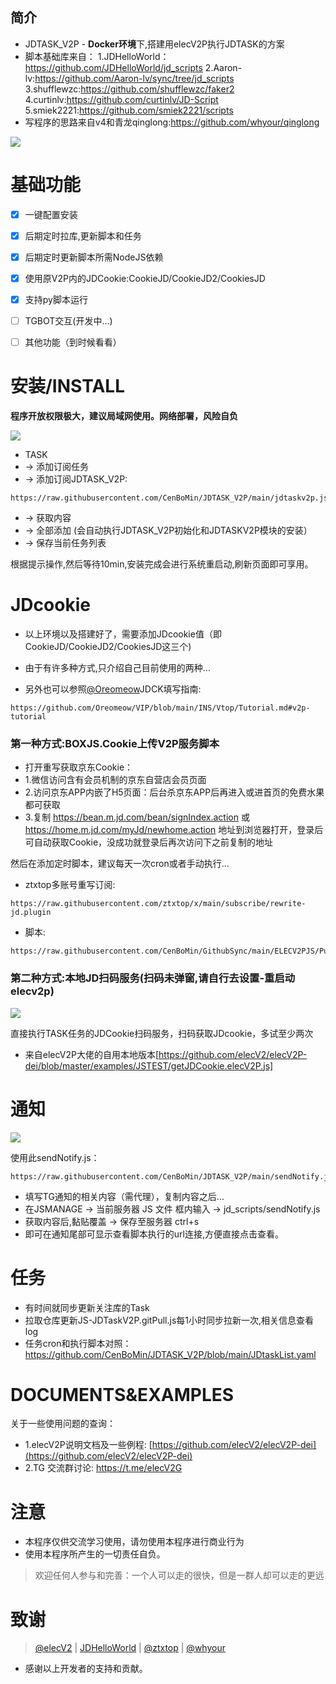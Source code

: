## 简介

- JDTASK_V2P - **Docker环境**下,搭建用elecV2P执行JDTASK的方案
- 脚本基础库来自：
1.JDHelloWorld：https://github.com/JDHelloWorld/jd_scripts
2.Aaron-lv:https://github.com/Aaron-lv/sync/tree/jd_scripts
3.shufflewzc:https://github.com/shufflewzc/faker2
4.curtinlv:https://github.com/curtinlv/JD-Script
5.smiek2221:https://github.com/smiek2221/scripts
- 写程序的思路来自v4和青龙qinglong:https://github.com/whyour/qinglong

![](https://raw.githubusercontent.com/elecV2/elecV2P-dei/master/docs/res/overview.png)




# 基础功能

- [x] 一键配置安装
- [x] 后期定时拉库,更新脚本和任务
- [x] 后期定时更新脚本所需NodeJS依赖
- [x] 使用原V2P内的JDCookie:CookieJD/CookieJD2/CookiesJD
- [x] 支持py脚本运行
- [ ] TGBOT交互(开发中...)
- [ ] 其他功能（到时候看看）




# 安装/INSTALL

**程序开放权限极大，建议局域网使用。网络部署，风险自负**

![](https://raw.githubusercontent.com/CenBoMin/JDTASK_V2P/main/PNGFile/inti.png)

- TASK
- → 添加订阅任务  
- → 添加订阅JDTASK_V2P:
```
https://raw.githubusercontent.com/CenBoMin/JDTASK_V2P/main/jdtaskv2p.json
```
- → 获取内容
- → 全部添加 (会自动执行JDTASK_V2P初始化和JDTASKV2P模块的安装）
- → 保存当前任务列表

根据提示操作,然后等待10min,安装完成会进行系统重启动,刷新页面即可享用。




# JDcookie
- 以上环境以及搭建好了，需要添加JDcookie值（即CookieJD/CookieJD2/CookiesJD这三个)
- 由于有许多种方式,只介绍自己目前使用的两种...

- 另外也可以参照[@Oreomeow](https://github.com/Oreomeow)JDCK填写指南:
```
https://github.com/Oreomeow/VIP/blob/main/INS/Vtop/Tutorial.md#v2p-tutorial
```
### 第一种方式:BOXJS.Cookie上传V2P服务脚本
- 打开重写获取京东Cookie：
- 1.微信访问含有会员机制的京东自营店会员页面
- 2.访问京东APP内嵌了H5页面：后台杀京东APP后再进入或进首页的免费水果都可获取
- 3.复制 https://bean.m.jd.com/bean/signIndex.action 或 https://home.m.jd.com/myJd/newhome.action 地址到浏览器打开，登录后可自动获取Cookie，没成功就登录后再次访问下之前复制的地址

然后在添加定时脚本，建议每天一次cron或者手动执行...

- ztxtop多账号重写订阅:
```
https://raw.githubusercontent.com/ztxtop/x/main/subscribe/rewrite-jd.plugin
```
- 脚本:
```
https://raw.githubusercontent.com/CenBoMin/GithubSync/main/ELECV2PJS/PushBoxjsCookie_elecV2p.js
```

### 第二种方式:本地JD扫码服务(扫码未弹窗,请自行去设置-重启动elecv2p)
![](https://raw.githubusercontent.com/CenBoMin/JDTASK_V2P/main/PNGFile/cookie.png)

直接执行TASK任务的JDCookie扫码服务，扫码获取JDcookie，多试至少两次


- 来自elecV2P大佬的自用本地版本[https://github.com/elecV2/elecV2P-dei/blob/master/examples/JSTEST/getJDCookie.elecV2P.js]


# 通知
![](https://raw.githubusercontent.com/CenBoMin/JDTASK_V2P/main/PNGFile/notify.jpg)

使用此sendNotify.js：
```
https://raw.githubusercontent.com/CenBoMin/JDTASK_V2P/main/sendNotify.js
```
- 填写TG通知的相关内容（需代理），复制内容之后...
- 在JSMANAGE → 当前服务器 JS 文件 框内输入 → jd_scripts/sendNotify.js
- 获取内容后,黏贴覆盖 → 保存至服务器 ctrl+s
- 即可在通知尾部可显示查看脚本执行的url连接,方便直接点击查看。




# 任务
- 有时间就同步更新关注库的Task
- 拉取仓库更新JS-JDTaskV2P.gitPull.js每1小时同步拉新一次,相关信息查看log
- 任务cron和执行脚本对照：
https://github.com/CenBoMin/JDTASK_V2P/blob/main/JDtaskList.yaml


# DOCUMENTS&EXAMPLES

关于一些使用问题的查询：
- 1.elecV2P说明文档及一些例程: [https://github.com/elecV2/elecV2P-dei](https://github.com/elecV2/elecV2P-dei)
- 2.TG 交流群讨论: https://t.me/elecV2G


# 注意

- 本程序仅供交流学习使用，请勿使用本程序进行商业行为
- 使用本程序所产生的一切责任自负。
> 欢迎任何人参与和完善：一个人可以走的很快，但是一群人却可以走的更远


# 致谢
>  [@elecV2](https://github.com/elecV2) | [JDHelloWorld](https://github.com/JDHelloWorld) | [@ztxtop](https://github.com/ztxtop) | [@whyour](https://github.com/whyour)

- 感谢以上开发者的支持和贡献。
